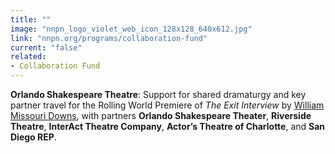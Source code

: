 ```yaml
---
title: ""
image: "nnpn_logo_violet_web_icon_128x128_640x612.jpg"
link: "nnpn.org/programs/collaboration-fund"
current: "false"
related:
- Collaboration Fund
---
```


**Orlando Shakespeare Theatre**: Support for shared dramaturgy and key partner travel for the Rolling World Premiere of *The Exit Interview* by [William Missouri Downs](https://newplayexchange.org/users/228/william-missouri-downs), with partners **Orlando Shakespeare Theater**, **Riverside Theatre**, **InterAct Theatre Company**, **Actor’s Theatre of Charlotte**, and **San Diego REP**.

